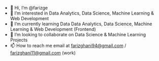 - 👋 Hi, I’m @farizge
- 👀 I’m interested in Data Analytics, Data Science, Machine Learning & Web Development
- 🌱 I’m currently learning Data Data Analytics, Data Science, Machine Learning & Web Development (Frontend)
- 💞️ I’m looking to collaborate on Data Science & Machine Learning Projects
- 📫 How to reach me email at farizghani94@gmail.com / farizghani11@gmail.com (work)

<!---
farizge/farizge is a ✨ special ✨ repository because its `README.md` (this file) appears on your GitHub profile.
You can click the Preview link to take a look at your changes.
--->
